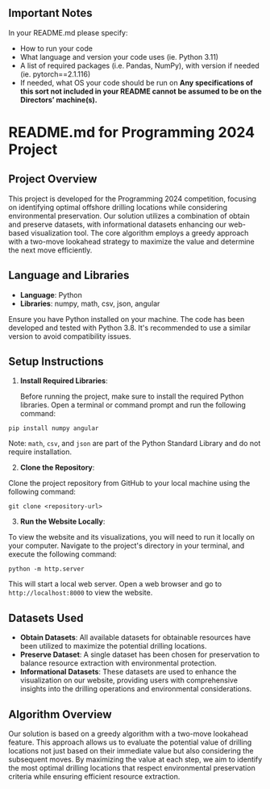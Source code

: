 ## Important Notes
In your README.md please specify:
- How to run your code
- What language and version your code uses (ie. Python 3.11)
- A list of required packages (i.e. Pandas, NumPy), with version if needed (ie. pytorch==2.1.116)
- If needed, what OS your code should be run on
**Any specifications of this sort not included in your README cannot be assumed to be on the
Directors’ machine(s).**



# README.md for Programming 2024 Project

## Project Overview

This project is developed for the Programming 2024 competition, focusing on identifying optimal offshore drilling locations while considering environmental preservation. Our solution utilizes a combination of obtain and preserve datasets, with informational datasets enhancing our web-based visualization tool. The core algorithm employs a greedy approach with a two-move lookahead strategy to maximize the value and determine the next move efficiently.

## Language and Libraries

- **Language**: Python
- **Libraries**: numpy, math, csv, json, angular

Ensure you have Python installed on your machine. The code has been developed and tested with Python 3.8. It's recommended to use a similar version to avoid compatibility issues.

## Setup Instructions

1. **Install Required Libraries**:
   
   Before running the project, make sure to install the required Python libraries. Open a terminal or command prompt and run the following command:


`pip install numpy angular`

Note: `math`, `csv`, and `json` are part of the Python Standard Library and do not require installation.

2. **Clone the Repository**:

Clone the project repository from GitHub to your local machine using the following command:


`git clone <repository-url>`


3. **Run the Website Locally**:

To view the website and its visualizations, you will need to run it locally on your computer. Navigate to the project's directory in your terminal, and execute the following command:

`python -m http.server`

This will start a local web server. Open a web browser and go to `http://localhost:8000` to view the website.

## Datasets Used

- **Obtain Datasets**: All available datasets for obtainable resources have been utilized to maximize the potential drilling locations.
- **Preserve Dataset**: A single dataset has been chosen for preservation to balance resource extraction with environmental protection.
- **Informational Datasets**: These datasets are used to enhance the visualization on our website, providing users with comprehensive insights into the drilling operations and environmental considerations.

## Algorithm Overview

Our solution is based on a greedy algorithm with a two-move lookahead feature. This approach allows us to evaluate the potential value of drilling locations not just based on their immediate value but also considering the subsequent moves. By maximizing the value at each step, we aim to identify the most optimal drilling locations that respect environmental preservation criteria while ensuring efficient resource extraction.
